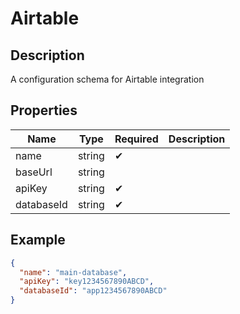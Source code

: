 # Airtable

## Description

A configuration schema for Airtable integration

## Properties

| Name       | Type   | Required | Description |
| ---------- | ------ | -------- | ----------- |
| name       | string | ✔       |             |
| baseUrl    | string |          |             |
| apiKey     | string | ✔       |             |
| databaseId | string | ✔       |             |

## Example

```json
{
  "name": "main-database",
  "apiKey": "key1234567890ABCD",
  "databaseId": "app1234567890ABCD"
}
```
